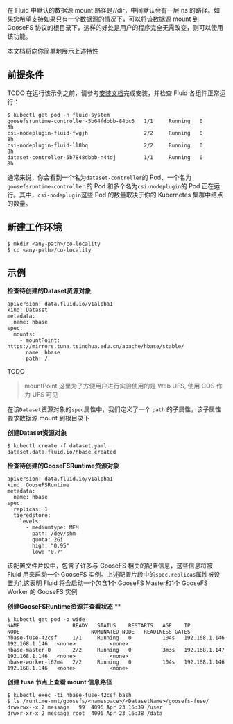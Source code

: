 在 Fluid 中默认的数据源 mount 路径是/<ns>/dir，中间默认会有一层 ns 的路径。如果您希望支持如果只有一个数据源的情况下，可以将该数据源 mount 到 GooseFS 协议的根目录下，这样的好处是用户的程序完全无需改变，则可以使用该功能。

本文档将向你简单地展示上述特性
## 前提条件
TODO
在运行该示例之前，请参考[安装文档]()完成安装，并检查 Fluid 各组件正常运行：


```shell
$ kubectl get pod -n fluid-system
goosefsruntime-controller-5b64fdbbb-84pc6   1/1     Running   0          8h
csi-nodeplugin-fluid-fwgjh                  2/2     Running   0          8h
csi-nodeplugin-fluid-ll8bq                  2/2     Running   0          8h
dataset-controller-5b7848dbbb-n44dj         1/1     Running   0          8h
```
通常来说，你会看到一个名为`dataset-controller`的 Pod、一个名为 `goosefsruntime-controller` 的 Pod 和多个名为`csi-nodeplugin`的 Pod 正在运行。其中，`csi-nodeplugin`这些 Pod 的数量取决于你的 Kubernetes 集群中结点的数量。

## 新建工作环境
```shell
$ mkdir <any-path>/co-locality
$ cd <any-path>/co-locality
```

## 示例

**检查待创建的Dataset资源对象**
```shell
apiVersion: data.fluid.io/v1alpha1
kind: Dataset
metadata:
  name: hbase
spec:
  mounts:
    - mountPoint: https://mirrors.tuna.tsinghua.edu.cn/apache/hbase/stable/
      name: hbase
      path: /
```
TODO
> mountPoint 这里为了方便用户进行实验使用的是 Web UFS, 使用 COS 作为 UFS 可见 []()

在该`Dataset`资源对象的`spec`属性中，我们定义了一个 `path` 的子属性，该子属性要求数据源 mount 到根目录下

**创建Dataset资源对象**
```shell
$ kubectl create -f dataset.yaml
dataset.data.fluid.io/hbase created
```

**检查待创建的GooseFSRuntime资源对象**
```shell
apiVersion: data.fluid.io/v1alpha1
kind: GooseFSRuntime
metadata:
  name: hbase
spec:
  replicas: 1
  tieredstore:
    levels:
      - mediumtype: MEM
        path: /dev/shm
        quota: 2Gi
        high: "0.95"
        low: "0.7"
```
该配置文件片段中，包含了许多与 GooseFS 相关的配置信息，这些信息将被 Fluid 用来启动一个 GooseFS 实例。上述配置片段中的`spec.replicas`属性被设置为1,这表明 Fluid 将会启动一个包含1个 GooseFS Master和1个 GooseFS Worker 的 GooseFS 实例


**创建GooseFSRuntime资源并查看状态**
**
```shell
$ kubectl get pod -o wide
NAME                 READY   STATUS    RESTARTS   AGE    IP              NODE                       NOMINATED NODE   READINESS GATES
hbase-fuse-42csf     1/1     Running   0          104s   192.168.1.146   192.168.1.146   <none>           <none>
hbase-master-0       2/2     Running   0          3m3s   192.168.1.147   192.168.1.146   <none>           <none>
hbase-worker-l62m4   2/2     Running   0          104s   192.168.1.146   192.168.1.146   <none>           <none>
```


**创建 fuse 节点上查看 mount 信息路径**
```shell
$ kubectl exec -ti hbase-fuse-42csf bash
$ ls /runtime-mnt/goosefs/<namespace>/<DatasetName>/goosefs-fuse/
drwxrwx--x 2 message   99  4096 Apr 23 16:39 /user
drwxr-xr-x 2 message root  4096 Apr 23 16:38 /data
```